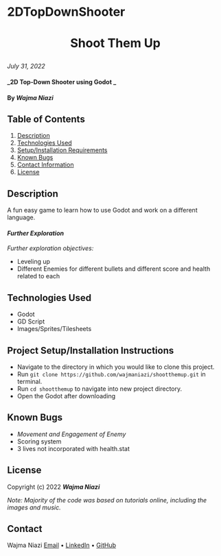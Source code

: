 # 2DTopDownShooter

# <p align="center">  **Shoot Them Up**  </p>

_July 31, 2022_

#### _2D Top-Down Shooter using Godot _

#### By _**Wajma Niazi**_

## Table of Contents

1. [Description](#description)
2. [Technologies Used](#technologies)
3. [Setup/Installation Requirements](#setup)
4. [Known Bugs](#bugs)
5. [Contact Information](#contact)
6. [License](#license)

## Description <a id="description"></a>
A fun easy game to learn how to use Godot and work on a different language. 


#### _Further Exploration_
_Further exploration objectives:_
- Leveling up 
- Different Enemies for different bullets and different score and health related to each


## Technologies Used <a id="technologies"></a>
* Godot 
* GD Script 
* Images/Sprites/Tilesheets 

## Project Setup/Installation Instructions <a id="setup"></a>
* Navigate to the directory in which you would like to clone this project.
* Run `git clone https://github.com/wajmaniazi/shootthemup.git` in terminal.
* Run `cd shootthemup` to navigate into new project directory.
* Open the Godot after downloading 

## Known Bugs <a id="bugs"></a>
- _Movement and Engagement of Enemy_
- Scoring system 
- 3 lives not incorporated with health.stat

## License <a id="license"></a>
Copyright (c) 2022 _**Wajma Niazi**_

_Note:  Majority of the code was based on tutorials online, including the images and music._

## Contact <a id="contact"></a>
Wajma Niazi [Email](mailto:w1niazi@gmail.com) • [LinkedIn](https://www.linkedin.com/in/wniazi/) • [GitHub](https://github.com/wniazi)
